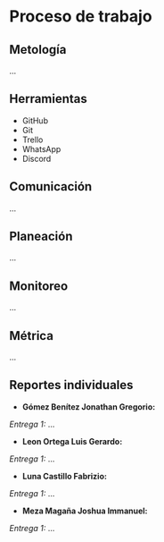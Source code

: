 # Proceso de trabajo

## Metología

...

## Herramientas

- GitHub
- Git
- Trello
- WhatsApp
- Discord

## Comunicación

...

## Planeación

...

## Monitoreo

...

## Métrica

...

## Reportes individuales

- **Gómez Benítez Jonathan Gregorio:**

*Entrega 1:* ... 

- **Leon Ortega Luis Gerardo:**

*Entrega 1:* ...

- **Luna Castillo Fabrizio:**

*Entrega 1:* ...

- **Meza Magaña Joshua Immanuel:**

*Entrega 1:* ...
